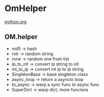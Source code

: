 # OmHelper
[python.org](https://packaging.python.org/tutorials/packaging-projects/#packaging-python-projects)

## OM.helper
- md5 -> hash
- rstr -> random string
- rone -> random one from list
- ip_to_int -> convert ip string to int
- int_to_ip -> convert int ip to ip string
- SingletonBase -> base singleton class
- async_loop -> return a asyncio loop
- to_async -> warp a sync func to async func
- SuperDict -> warp dict, more funcions

